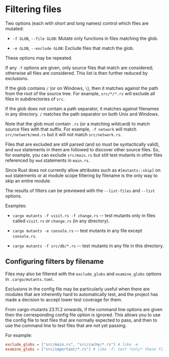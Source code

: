 # Filtering files

Two options (each with short and long names) control which files are mutated:

- `-f GLOB`, `--file GLOB`: Mutate only functions in files matching the glob.

- `-e GLOB`, `--exclude GLOB`: Exclude files that match the glob.

These options may be repeated.

If any `-f` options are given, only source files that match are
considered; otherwise all files are considered. This list is then further
reduced by exclusions.

If the glob contains `/` (or on Windows, `\`), then it matches against the path from the root of the source
tree. For example, `src/*/*.rs` will exclude all files in subdirectories of `src`.

If the glob does not contain a path separator, it matches against filenames
in any directory.  `/` matches the path separator on both Unix and Windows.

Note that the glob must contain `.rs` (or a matching wildcard) to match
source files with that suffix. For example, `-f network` will match
`src/network/mod.rs` but it will _not_ match `src/network.rs`.

Files that are excluded are still parsed (and so must be syntactically
valid), and `mod` statements in them are followed to discover other
source files. So, for example, you can exclude `src/main.rs` but still
test mutants in other files referenced by `mod` statements in `main.rs`.

Since Rust does not currently allow attributes such as `#[mutants::skip]` on `mod` statements or at module scope filtering by filename is the only way to skip an entire module.

The results of filters can be previewed with the `--list-files` and `--list`
options.

Examples:

- `cargo mutants -f visit.rs -f change.rs` -- test mutants only in files
  called `visit.rs` or `change.rs` (in any directory).

- `cargo mutants -e console.rs` -- test mutants in any file except `console.rs`.

- `cargo mutants -f src/db/*.rs` -- test mutants in any file in this directory.

## Configuring filters by filename

Files may also be filtered with the `exclude_globs` and `examine_globs` options in `.cargo/mutants.toml`.

Exclusions in the config file may be particularly useful when there are modules that are
inherently hard to automatically test, and the project has made a decision to accept lower
test coverage for them.

From cargo-mutants 23.11.2 onwards, if the command line options are given then the corresponding config file option is ignored.
This allows you to use the config file to test files that are normally expected to pass, and then
to use the command line to test files that are not yet passing.

For example:

```toml
exclude_globs = ["src/main.rs", "src/cache/*.rs"] # like -e
examine_globs = ["src/important/*.rs"] # like -f: test *only* these files
```
